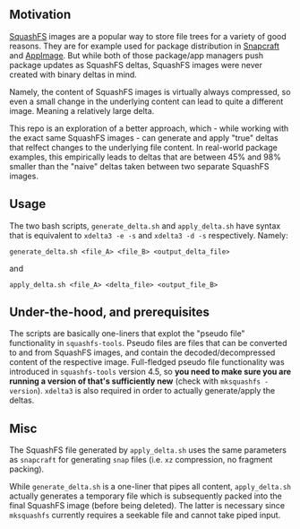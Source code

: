 ## Motivation

[SquashFS](https://www.kernel.org/doc/html/latest/filesystems/squashfs.html) images are a popular way to store file trees for a variety of good reasons. They are for example used for package distribution in [Snapcraft](https://snapcraft.io) and [AppImage](https://appimage.org). But while both of those package/app managers push package updates as SquashFS deltas, SquashFS images were never created with binary deltas in mind.

Namely, the content of SquashFS images is virtually always compressed, so even a small change in the underlying content can lead to quite a different image. Meaning a relatively large delta.

This repo is an exploration of a better approach, which - while working with the exact same SquashFS images - can generate and apply "true" deltas that relfect changes to the underlying file content. In real-world package examples, this empirically leads to deltas that are between 45% and 98% smaller than the "naive" deltas taken between two separate SquashFS images.

## Usage

The two bash scripts, `generate_delta.sh` and `apply_delta.sh` have syntax that is equivalent to `xdelta3 -e -s` and `xdelta3 -d -s` respectively. Namely:
```
generate_delta.sh <file_A> <file_B> <output_delta_file>
```
and
```
apply_delta.sh <file_A> <delta_file> <output_file_B>
```

## Under-the-hood, and prerequisites
The scripts are basically one-liners that explot the "pseudo file" functionality in `squashfs-tools`. Pseudo files are files that can be converted to and from SquashFS images, and contain the decoded/decompressed content of the respective image. Full-fledged pseudo file functionality was introduced in `squashfs-tools` version 4.5, so **you need to make sure you are running a version of that's sufficiently new** (check with `mksquashfs -version`). `xdelta3` is also required in order to actually generate/apply the deltas.

## Misc
The SquashFS file generated by `apply_delta.sh` uses the same parameters as `snapcraft` for generating `snap` files (i.e. `xz` compression, no fragment packing).

While `generate_delta.sh` is a one-liner that pipes all content, `apply_delta.sh` actually generates a temporary file which is subsequently packed into the final SquashFS image (before being deleted). The latter is necessary since `mksquashfs` currently requires a seekable file and cannot take piped input.
